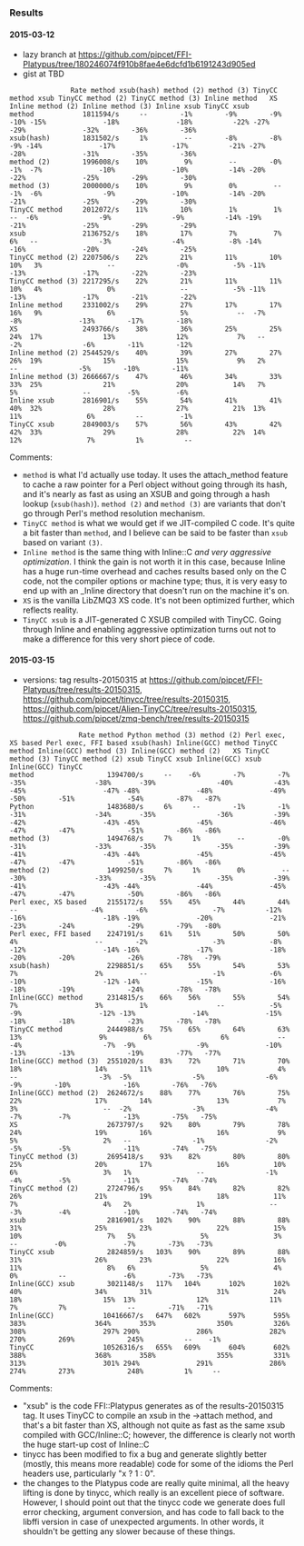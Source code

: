 ### Results ###

#### 2015-03-12 ####

 - lazy branch at https://github.com/pipcet/FFI-Platypus/tree/180246074f910b8fae4e6dcfd1b6191243d905ed
 - gist at TBD

```
		       Rate method xsub(hash) method (2) method (3) TinyCC method xsub TinyCC method (2) TinyCC method (3) Inline method   XS Inline method (2) Inline method (3) Inline xsub TinyCC xsub
method            1811594/s     --        -1%        -9%        -9%          -10% -15%              -18%              -18%          -22% -27%              -29%              -32%        -36%        -36%
xsub(hash)        1831502/s     1%         --        -8%        -8%           -9% -14%              -17%              -17%          -21% -27%              -28%              -31%        -35%        -36%
method (2)        1996008/s    10%         9%         --        -0%           -1%  -7%              -10%              -10%          -14% -20%              -22%              -25%        -29%        -30%
method (3)        2000000/s    10%         9%         0%         --           -1%  -6%               -9%              -10%          -14% -20%              -21%              -25%        -29%        -30%
TinyCC method     2012072/s    11%        10%         1%         1%            --  -6%               -9%               -9%          -14% -19%              -21%              -25%        -29%        -29%
xsub              2136752/s    18%        17%         7%         7%            6%   --               -3%               -4%           -8% -14%              -16%              -20%        -24%        -25%
TinyCC method (2) 2207506/s    22%        21%        11%        10%           10%   3%                --               -0%           -5% -11%              -13%              -17%        -22%        -23%
TinyCC method (3) 2217295/s    22%        21%        11%        11%           10%   4%                0%                --           -5% -11%              -13%              -17%        -21%        -22%
Inline method     2331002/s    29%        27%        17%        17%           16%   9%                6%                5%            --  -7%               -8%              -13%        -17%        -18%
XS                2493766/s    38%        36%        25%        25%           24%  17%               13%               12%            7%   --               -2%               -6%        -11%        -12%
Inline method (2) 2544529/s    40%        39%        27%        27%           26%  19%               15%               15%            9%   2%                --               -5%        -10%        -11%
Inline method (3) 2666667/s    47%        46%        34%        33%           33%  25%               21%               20%           14%   7%                5%                --         -5%         -6%
Inline xsub       2816901/s    55%        54%        41%        41%           40%  32%               28%               27%           21%  13%               11%                6%          --         -1%
TinyCC xsub       2849003/s    57%        56%        43%        42%           42%  33%               29%               28%           22%  14%               12%                7%          1%          --
```

Comments:
 - `method` is what I'd actually use today. It uses the attach_method feature to cache a raw pointer for a Perl object without going through its hash, and it's nearly as fast as using an XSUB and going through a hash lookup (`xsub(hash)`). `method (2)` and `method (3)` are variants that don't go through Perl's method resolution mechanism.
 - `TinyCC method` is what we would get if we JIT-compiled C code. It's quite a bit faster than `method`, and I believe can be said to be faster than `xsub` based on variant `(3)`.
 - `Inline method` is the same thing with Inline::C *and very aggressive optimization*. I think the gain is not worth it in this case, because Inline has a huge run-time overhead and caches results based only on the C code, not the compiler options or machine type; thus, it is very easy to end up with an _Inline directory that doesn't run on the machine it's on.
 - `XS` is the vanilla LibZMQ3 XS code. It's not been optimized further, which reflects reality.
 - `TinyCC xsub` is a JIT-generated C XSUB compiled with TinyCC. Going through Inline and enabling aggressive optimization turns out not to make a difference for this very short piece of code.

#### 2015-03-15 ####

 - versions: tag results-20150315 at https://github.com/pipcet/FFI-Platypus/tree/results-20150315, https://github.com/pipcet/tinycc/tree/results-20150315, https://github.com/pipcet/Alien-TinyCC/tree/results-20150315, https://github.com/pipcet/zmq-bench/tree/results-20150315

```
			     Rate method Python method (3) method (2) Perl exec, XS based Perl exec, FFI based xsub(hash) Inline(GCC) method TinyCC method Inline(GCC) method (3) Inline(GCC) method (2)   XS TinyCC method (3) TinyCC method (2) xsub TinyCC xsub Inline(GCC) xsub Inline(GCC) TinyCC
method                  1394700/s     --    -6%        -7%        -7%                -35%                 -38%       -39%               -40%          -43%                   -45%                   -47% -48%              -48%              -49% -50%        -51%             -54%        -87%   -87%
Python                  1483680/s     6%     --        -1%        -1%                -31%                 -34%       -35%               -36%          -39%                   -42%                   -43% -45%              -45%              -46% -47%        -47%             -51%        -86%   -86%
method (3)              1494768/s     7%     1%         --        -0%                -31%                 -33%       -35%               -35%          -39%                   -41%                   -43% -44%              -45%              -45% -47%        -47%             -51%        -86%   -86%
method (2)              1499250/s     7%     1%         0%         --                -30%                 -33%       -35%               -35%          -39%                   -41%                   -43% -44%              -44%              -45% -47%        -47%             -50%        -86%   -86%
Perl exec, XS based     2155172/s    55%    45%        44%        44%                  --                  -4%        -6%                -7%          -12%                   -16%                   -18% -19%              -20%              -21% -23%        -24%             -29%        -79%   -80%
Perl exec, FFI based    2247191/s    61%    51%        50%        50%                  4%                   --        -2%                -3%           -8%                   -12%                   -14% -16%              -17%              -18% -20%        -20%             -26%        -78%   -79%
xsub(hash)              2298851/s    65%    55%        54%        53%                  7%                   2%         --                -1%           -6%                   -10%                   -12% -14%              -15%              -16% -18%        -19%             -24%        -78%   -78%
Inline(GCC) method      2314815/s    66%    56%        55%        54%                  7%                   3%         1%                 --           -5%                    -9%                   -12% -13%              -14%              -15% -18%        -18%             -23%        -78%   -78%
TinyCC method           2444988/s    75%    65%        64%        63%                 13%                   9%         6%                 6%            --                    -4%                    -7%  -9%               -9%              -10% -13%        -13%             -19%        -77%   -77%
Inline(GCC) method (3)  2551020/s    83%    72%        71%        70%                 18%                  14%        11%                10%            4%                     --                    -3%  -5%               -5%               -6%  -9%        -10%             -16%        -76%   -76%
Inline(GCC) method (2)  2624672/s    88%    77%        76%        75%                 22%                  17%        14%                13%            7%                     3%                     --  -2%               -3%               -4%  -7%         -7%             -13%        -75%   -75%
XS                      2673797/s    92%    80%        79%        78%                 24%                  19%        16%                16%            9%                     5%                     2%   --               -1%               -2%  -5%         -5%             -11%        -74%   -75%
TinyCC method (3)       2695418/s    93%    82%        80%        80%                 25%                  20%        17%                16%           10%                     6%                     3%   1%                --               -1%  -4%         -5%             -11%        -74%   -74%
TinyCC method (2)       2724796/s    95%    84%        82%        82%                 26%                  21%        19%                18%           11%                     7%                     4%   2%                1%                --  -3%         -4%             -10%        -74%   -74%
xsub                    2816901/s   102%    90%        88%        88%                 31%                  25%        23%                22%           15%                    10%                     7%   5%                5%                3%   --         -0%              -7%        -73%   -73%
TinyCC xsub             2824859/s   103%    90%        89%        88%                 31%                  26%        23%                22%           16%                    11%                     8%   6%                5%                4%   0%          --              -6%        -73%   -73%
Inline(GCC) xsub        3021148/s   117%   104%       102%       102%                 40%                  34%        31%                31%           24%                    18%                    15%  13%               12%               11%   7%          7%               --        -71%   -71%
Inline(GCC)            10416667/s   647%   602%       597%       595%                383%                 364%       353%               350%          326%                   308%                   297% 290%              286%              282% 270%        269%             245%          --    -1%
TinyCC                 10526316/s   655%   609%       604%       602%                388%                 368%       358%               355%          331%                   313%                   301% 294%              291%              286% 274%        273%             248%          1%     --
```

Comments:
 - "xsub" is the code FFI::Platypus generates as of the results-20150315 tag. It uses TinyCC to compile an xsub in the ->attach method, and that's a bit faster than XS, although not quite as fast as the same xsub compiled with GCC/Inline::C; however, the difference is clearly not worth the huge start-up cost of Inline::C
 - tinycc has been modified to fix a bug and generate slightly better (mostly, this means more readable) code for some of the idioms the Perl headers use, particularly "x ? 1 : 0".
 - the changes to the Platypus code are really quite minimal, all the heavy lifting is done by tinycc, which really is an excellent piece of software. However, I should point out that the tinycc code we generate does full error checking, argument conversion, and has code to fall back to the libffi version in case of unexpected arguments. In other words, it shouldn't be getting any slower because of these things.
